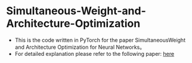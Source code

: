# Simultaneous-Weight-and-Architecture-Optimization

- This is the code written in PyTorch for the paper SimultaneousWeight and Architecture Optimization for Neural Networks。
- For detailed explanation please refer to the following paper: [here](https://arxiv.org/abs/2410.08339)

